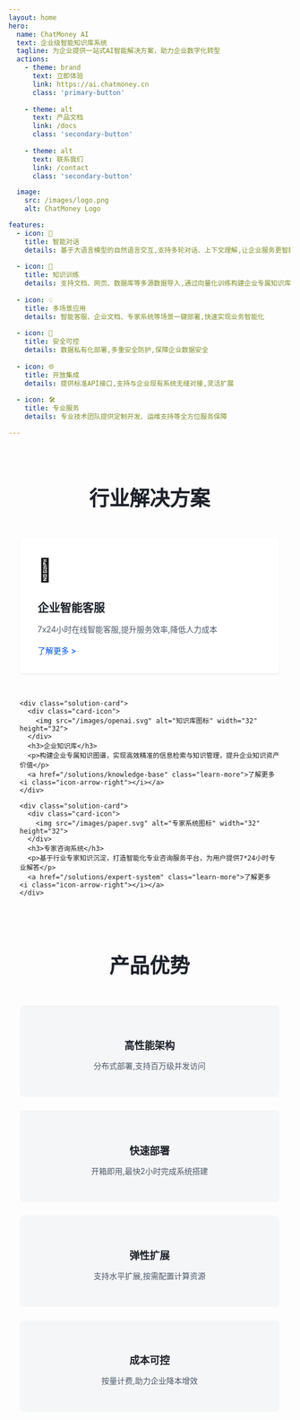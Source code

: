 ```yaml
---
layout: home
hero:
  name: ChatMoney AI
  text: 企业级智能知识库系统
  tagline: 为企业提供一站式AI智能解决方案，助力企业数字化转型
  actions:
    - theme: brand
      text: 立即体验
      link: https://ai.chatmoney.cn
      class: 'primary-button'
    
    - theme: alt 
      text: 产品文档
      link: /docs
      class: 'secondary-button'
    
    - theme: alt
      text: 联系我们
      link: /contact
      class: 'secondary-button'

  image:
    src: /images/logo.png
    alt: ChatMoney Logo

features:
  - icon: 🎯
    title: 智能对话
    details: 基于大语言模型的自然语言交互,支持多轮对话、上下文理解,让企业服务更智能
    
  - icon: 🚀
    title: 知识训练
    details: 支持文档、网页、数据库等多源数据导入,通过向量化训练构建企业专属知识库
    
  - icon: 💡
    title: 多场景应用
    details: 智能客服、企业文档、专家系统等场景一键部署,快速实现业务智能化
    
  - icon: 🔐
    title: 安全可控
    details: 数据私有化部署,多重安全防护,保障企业数据安全
    
  - icon: 🌐
    title: 开放集成
    details: 提供标准API接口,支持与企业现有系统无缝对接,灵活扩展
    
  - icon: 🛠️
    title: 专业服务
    details: 专业技术团队提供定制开发、运维支持等全方位服务保障

---
```


<div class="solutions">
  <h2>行业解决方案</h2>
  <div class="solution-grid">
    <div class="solution-card">
      <div class="card-icon">💼</div>
      <h3>企业智能客服</h3>
      <p>7x24小时在线智能客服,提升服务效率,降低人力成本</p>
      <a href="/solutions/customer-service" class="learn-more">了解更多 ></a>
    </div>
    
    <div class="solution-card">
      <div class="card-icon">
        <img src="/images/openai.svg" alt="知识库图标" width="32" height="32">
      </div>
      <h3>企业知识库</h3>
      <p>构建企业专属知识图谱，实现高效精准的信息检索与知识管理，提升企业知识资产价值</p>
      <a href="/solutions/knowledge-base" class="learn-more">了解更多 <i class="icon-arrow-right"></i></a>
    </div>
    
    <div class="solution-card">
      <div class="card-icon">
        <img src="/images/paper.svg" alt="专家系统图标" width="32" height="32">
      </div>
      <h3>专家咨询系统</h3>
      <p>基于行业专家知识沉淀，打造智能化专业咨询服务平台，为用户提供7*24小时专业解答</p>
      <a href="/solutions/expert-system" class="learn-more">了解更多 <i class="icon-arrow-right"></i></a>
    </div>
  </div>
</div>

<div class="advantages">
  <h2>产品优势</h2>
  <div class="advantage-grid">
    <div class="advantage-item">
      <h3>高性能架构</h3>
      <p>分布式部署,支持百万级并发访问</p>
    </div>
    <div class="advantage-item">
      <h3>快速部署</h3>
      <p>开箱即用,最快2小时完成系统搭建</p>
    </div>
    <div class="advantage-item">
      <h3>弹性扩展</h3>
      <p>支持水平扩展,按需配置计算资源</p>
    </div>
    <div class="advantage-item">
      <h3>成本可控</h3>
      <p>按量计费,助力企业降本增效</p>
    </div>
  </div>
</div>

<style>
:root {
  --primary-color: #0052d9;
  --text-color: #1d2129;
  --border-radius: 8px;
}

.solutions,
.advantages {
  max-width: 1200px;
  margin: 80px auto;
  padding: 0 20px;
}

.solutions h2,
.advantages h2 {
  text-align: center;
  font-size: 36px;
  color: var(--text-color);
  margin-bottom: 48px;
}

.solution-grid {
  display: grid;
  grid-template-columns: repeat(auto-fit, minmax(300px, 1fr));
  gap: 32px;
}

.solution-card {
  background: #fff;
  padding: 32px;
  border-radius: var(--border-radius);
  box-shadow: 0 1px 2px rgba(0,0,0,0.1);
  transition: all 0.3s ease;
}

.solution-card:hover {
  transform: translateY(-4px);
  box-shadow: 0 8px 24px rgba(0,0,0,0.12);
}

.card-icon {
  font-size: 40px;
  margin-bottom: 16px;
}

.solution-card h3 {
  font-size: 20px;
  margin-bottom: 12px;
  color: var(--text-color);
}

.solution-card p {
  color: #4e5969;
  line-height: 1.6;
  margin-bottom: 16px;
}

.learn-more {
  color: var(--primary-color);
  text-decoration: none;
  font-weight: 500;
}

.advantage-grid {
  display: grid;
  grid-template-columns: repeat(auto-fit, minmax(240px, 1fr));
  gap: 24px;
}

.advantage-item {
  text-align: center;
  padding: 32px;
  background: #f5f6f7;
  border-radius: var(--border-radius);
}

.advantage-item h3 {
  font-size: 18px;
  margin-bottom: 8px;
  color: var(--text-color);
}

.advantage-item p {
  color: #4e5969;
}

@media (max-width: 768px) {
  .solutions h2,
  .advantages h2 {
    font-size: 28px;
    margin-bottom: 32px;
  }
  
  .solution-grid,
  .advantage-grid {
    grid-template-columns: 1fr;
  }
}
</style>